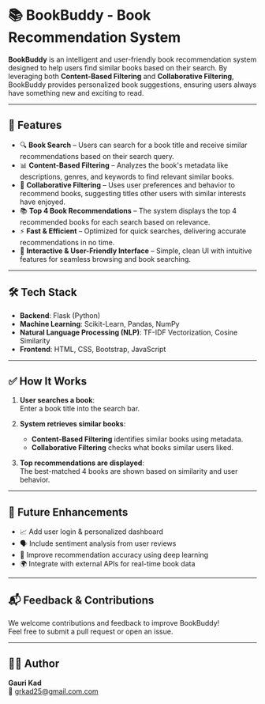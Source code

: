 # 📚 BookBuddy - Book Recommendation System

**BookBuddy** is an intelligent and user-friendly book recommendation system designed to help users find similar books based on their search. By leveraging both **Content-Based Filtering** and **Collaborative Filtering**, BookBuddy provides personalized book suggestions, ensuring users always have something new and exciting to read.

---

## 🚀 Features

- 🔍 **Book Search** – Users can search for a book title and receive similar recommendations based on their search query.  
- 📊 **Content-Based Filtering** – Analyzes the book's metadata like descriptions, genres, and keywords to find relevant similar books.  
- 🧠 **Collaborative Filtering** – Uses user preferences and behavior to recommend books, suggesting titles other users with similar interests have enjoyed.  
- 📚 **Top 4 Book Recommendations** – The system displays the top 4 recommended books for each search based on relevance.  
- ⚡ **Fast & Efficient** – Optimized for quick searches, delivering accurate recommendations in no time.  
- 🔄 **Interactive & User-Friendly Interface** – Simple, clean UI with intuitive features for seamless browsing and book searching.  

---

## 🛠️ Tech Stack

- **Backend**: Flask (Python)  
- **Machine Learning**: Scikit-Learn, Pandas, NumPy  
- **Natural Language Processing (NLP)**: TF-IDF Vectorization, Cosine Similarity  
- **Frontend**: HTML, CSS, Bootstrap, JavaScript

---

## ✅ How It Works

1. **User searches a book**:  
   Enter a book title into the search bar.

2. **System retrieves similar books**:  
   - **Content-Based Filtering** identifies similar books using metadata.
   - **Collaborative Filtering** checks what books similar users liked.

3. **Top recommendations are displayed**:  
   The best-matched 4 books are shown based on similarity and user behavior.

---

## 🚧 Future Enhancements

- 📈 Add user login & personalized dashboard  
- 🗣️ Include sentiment analysis from user reviews  
- 🔄 Improve recommendation accuracy using deep learning  
- 🌍 Integrate with external APIs for real-time book data

---

## 📬 Feedback & Contributions

We welcome contributions and feedback to improve BookBuddy!  
Feel free to submit a pull request or open an issue.

---

## 👨‍💻 Author

**Gauri Kad**  
📧 grkad25@gmail.com.com  
